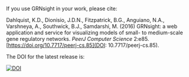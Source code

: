 If you use GRNsight in your work, please cite:

Dahlquist, K.D., Dionisio, J.D.N., Fitzpatrick, B.G., Anguiano, N.A., Varshneya, A., Southwick, B.J., Samdarshi, M. (2016) GRNsight: a web application and service for visualizing models of small- to medium-scale gene regulatory networks. _PeerJ Computer Science_ 2:e85. [https://doi.org/10.7717/peerj-cs.85](DOI: 10.7717/peerj-cs.85).

The DOI for the latest release is:

[![DOI](https://zenodo.org/badge/16195791.svg)](https://zenodo.org/badge/latestdoi/16195791)
